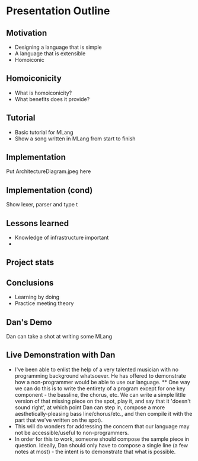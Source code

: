 Presentation Outline
===================


Motivation
-----------

* Designing a language that is simple
* A language that is extensible
* Homoiconic


Homoiconicity
--------------

* What is homoiconicity?
* What benefits does it provide?


Tutorial
---------

* Basic tutorial for MLang
* Show a song written in MLang from start to finish


Implementation
---------------

Put ArchitectureDiagram.jpeg here


Implementation (cond)
---------------------

Show lexer, parser and type t


Lessons learned
----------------

* Knowledge of infrastructure important
* 

Project stats
--------------


Conclusions
-----------

* Learning by doing
* Practice meeting theory


Dan's Demo
-----------

Dan can take a shot at writing some MLang



Live Demonstration with Dan
---------------------------

* I've been able to enlist the help of a very talented musician with no programming background whatsoever. He has offered to demonstrate how a non-programmer would be able to use our language.
** One way we can do this is to write the entirety of a program except for one key component - the bassline, the chorus, etc. We can write a simple little version of that missing piece on the spot, play it, and say that it 'doesn't sound right', at which point Dan can step in, compose a more aesthetically-pleasing bass line/chorus/etc., and then compile it with the part that we've written on the spot).
* This will do wonders for addressing the concern that our language may not be accessible/useful to non-programmers.
* In order for this to work, someone should compose the sample piece in question. Ideally, Dan should only have to compose a single line (a few notes at most) - the intent is to demonstrate that what is possible.


